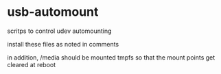 usb-automount
=============

scritps to control udev automounting

install these files as noted in comments

in addition, /media should be mounted tmpfs so that the mount points get cleared at reboot
